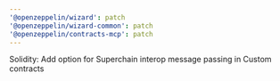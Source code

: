 ```yaml
---
'@openzeppelin/wizard': patch
'@openzeppelin/wizard-common': patch
'@openzeppelin/contracts-mcp': patch
---
```


Solidity: Add option for Superchain interop message passing in Custom contracts
